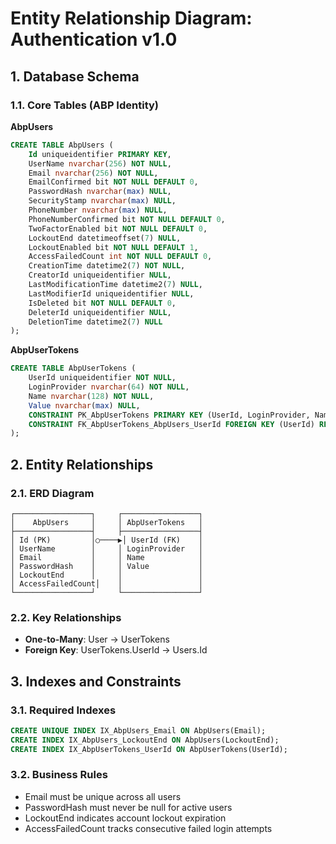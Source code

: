 # Entity Relationship Diagram: Authentication v1.0

## 1. Database Schema

### 1.1. Core Tables (ABP Identity)

**AbpUsers**
```sql
CREATE TABLE AbpUsers (
    Id uniqueidentifier PRIMARY KEY,
    UserName nvarchar(256) NOT NULL,
    Email nvarchar(256) NOT NULL,
    EmailConfirmed bit NOT NULL DEFAULT 0,
    PasswordHash nvarchar(max) NULL,
    SecurityStamp nvarchar(max) NULL,
    PhoneNumber nvarchar(max) NULL,
    PhoneNumberConfirmed bit NOT NULL DEFAULT 0,
    TwoFactorEnabled bit NOT NULL DEFAULT 0,
    LockoutEnd datetimeoffset(7) NULL,
    LockoutEnabled bit NOT NULL DEFAULT 1,
    AccessFailedCount int NOT NULL DEFAULT 0,
    CreationTime datetime2(7) NOT NULL,
    CreatorId uniqueidentifier NULL,
    LastModificationTime datetime2(7) NULL,
    LastModifierId uniqueidentifier NULL,
    IsDeleted bit NOT NULL DEFAULT 0,
    DeleterId uniqueidentifier NULL,
    DeletionTime datetime2(7) NULL
);
```

**AbpUserTokens**
```sql
CREATE TABLE AbpUserTokens (
    UserId uniqueidentifier NOT NULL,
    LoginProvider nvarchar(64) NOT NULL,
    Name nvarchar(128) NOT NULL,
    Value nvarchar(max) NULL,
    CONSTRAINT PK_AbpUserTokens PRIMARY KEY (UserId, LoginProvider, Name),
    CONSTRAINT FK_AbpUserTokens_AbpUsers_UserId FOREIGN KEY (UserId) REFERENCES AbpUsers(Id) ON DELETE CASCADE
);
```

## 2. Entity Relationships

### 2.1. ERD Diagram
```
┌─────────────────┐     ┌─────────────────┐
│    AbpUsers     │     │ AbpUserTokens   │
├─────────────────┤     ├─────────────────┤
│ Id (PK)         │○────▶│ UserId (FK)    │
│ UserName        │     │ LoginProvider   │
│ Email           │     │ Name            │
│ PasswordHash    │     │ Value           │
│ LockoutEnd      │     │                 │
│ AccessFailedCount│    │                 │
└─────────────────┘     └─────────────────┘
```

### 2.2. Key Relationships
- **One-to-Many**: User → UserTokens
- **Foreign Key**: UserTokens.UserId → Users.Id

## 3. Indexes and Constraints

### 3.1. Required Indexes
```sql
CREATE UNIQUE INDEX IX_AbpUsers_Email ON AbpUsers(Email);
CREATE INDEX IX_AbpUsers_LockoutEnd ON AbpUsers(LockoutEnd);
CREATE INDEX IX_AbpUserTokens_UserId ON AbpUserTokens(UserId);
```

### 3.2. Business Rules
- Email must be unique across all users
- PasswordHash must never be null for active users
- LockoutEnd indicates account lockout expiration
- AccessFailedCount tracks consecutive failed login attempts